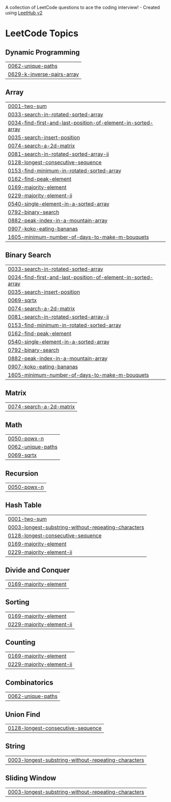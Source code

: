 A collection of LeetCode questions to ace the coding interview! - Created using [LeetHub v2](https://github.com/arunbhardwaj/LeetHub-2.0)
<!---LeetCode Topics Start-->
# LeetCode Topics
## Dynamic Programming
|  |
| ------- |
| [0062-unique-paths](https://github.com/SHAIKSHAFINA/DSA-PRACTICE/tree/master/0062-unique-paths) |
| [0629-k-inverse-pairs-array](https://github.com/SHAIKSHAFINA/DSA-PRACTICE/tree/master/0629-k-inverse-pairs-array) |
## Array
|  |
| ------- |
| [0001-two-sum](https://github.com/SHAIKSHAFINA/DSA-PRACTICE/tree/master/0001-two-sum) |
| [0033-search-in-rotated-sorted-array](https://github.com/SHAIKSHAFINA/DSA-PRACTICE/tree/master/0033-search-in-rotated-sorted-array) |
| [0034-find-first-and-last-position-of-element-in-sorted-array](https://github.com/SHAIKSHAFINA/DSA-PRACTICE/tree/master/0034-find-first-and-last-position-of-element-in-sorted-array) |
| [0035-search-insert-position](https://github.com/SHAIKSHAFINA/DSA-PRACTICE/tree/master/0035-search-insert-position) |
| [0074-search-a-2d-matrix](https://github.com/SHAIKSHAFINA/DSA-PRACTICE/tree/master/0074-search-a-2d-matrix) |
| [0081-search-in-rotated-sorted-array-ii](https://github.com/SHAIKSHAFINA/DSA-PRACTICE/tree/master/0081-search-in-rotated-sorted-array-ii) |
| [0128-longest-consecutive-sequence](https://github.com/SHAIKSHAFINA/DSA-PRACTICE/tree/master/0128-longest-consecutive-sequence) |
| [0153-find-minimum-in-rotated-sorted-array](https://github.com/SHAIKSHAFINA/DSA-PRACTICE/tree/master/0153-find-minimum-in-rotated-sorted-array) |
| [0162-find-peak-element](https://github.com/SHAIKSHAFINA/DSA-PRACTICE/tree/master/0162-find-peak-element) |
| [0169-majority-element](https://github.com/SHAIKSHAFINA/DSA-PRACTICE/tree/master/0169-majority-element) |
| [0229-majority-element-ii](https://github.com/SHAIKSHAFINA/DSA-PRACTICE/tree/master/0229-majority-element-ii) |
| [0540-single-element-in-a-sorted-array](https://github.com/SHAIKSHAFINA/DSA-PRACTICE/tree/master/0540-single-element-in-a-sorted-array) |
| [0792-binary-search](https://github.com/SHAIKSHAFINA/DSA-PRACTICE/tree/master/0792-binary-search) |
| [0882-peak-index-in-a-mountain-array](https://github.com/SHAIKSHAFINA/DSA-PRACTICE/tree/master/0882-peak-index-in-a-mountain-array) |
| [0907-koko-eating-bananas](https://github.com/SHAIKSHAFINA/DSA-PRACTICE/tree/master/0907-koko-eating-bananas) |
| [1605-minimum-number-of-days-to-make-m-bouquets](https://github.com/SHAIKSHAFINA/DSA-PRACTICE/tree/master/1605-minimum-number-of-days-to-make-m-bouquets) |
## Binary Search
|  |
| ------- |
| [0033-search-in-rotated-sorted-array](https://github.com/SHAIKSHAFINA/DSA-PRACTICE/tree/master/0033-search-in-rotated-sorted-array) |
| [0034-find-first-and-last-position-of-element-in-sorted-array](https://github.com/SHAIKSHAFINA/DSA-PRACTICE/tree/master/0034-find-first-and-last-position-of-element-in-sorted-array) |
| [0035-search-insert-position](https://github.com/SHAIKSHAFINA/DSA-PRACTICE/tree/master/0035-search-insert-position) |
| [0069-sqrtx](https://github.com/SHAIKSHAFINA/DSA-PRACTICE/tree/master/0069-sqrtx) |
| [0074-search-a-2d-matrix](https://github.com/SHAIKSHAFINA/DSA-PRACTICE/tree/master/0074-search-a-2d-matrix) |
| [0081-search-in-rotated-sorted-array-ii](https://github.com/SHAIKSHAFINA/DSA-PRACTICE/tree/master/0081-search-in-rotated-sorted-array-ii) |
| [0153-find-minimum-in-rotated-sorted-array](https://github.com/SHAIKSHAFINA/DSA-PRACTICE/tree/master/0153-find-minimum-in-rotated-sorted-array) |
| [0162-find-peak-element](https://github.com/SHAIKSHAFINA/DSA-PRACTICE/tree/master/0162-find-peak-element) |
| [0540-single-element-in-a-sorted-array](https://github.com/SHAIKSHAFINA/DSA-PRACTICE/tree/master/0540-single-element-in-a-sorted-array) |
| [0792-binary-search](https://github.com/SHAIKSHAFINA/DSA-PRACTICE/tree/master/0792-binary-search) |
| [0882-peak-index-in-a-mountain-array](https://github.com/SHAIKSHAFINA/DSA-PRACTICE/tree/master/0882-peak-index-in-a-mountain-array) |
| [0907-koko-eating-bananas](https://github.com/SHAIKSHAFINA/DSA-PRACTICE/tree/master/0907-koko-eating-bananas) |
| [1605-minimum-number-of-days-to-make-m-bouquets](https://github.com/SHAIKSHAFINA/DSA-PRACTICE/tree/master/1605-minimum-number-of-days-to-make-m-bouquets) |
## Matrix
|  |
| ------- |
| [0074-search-a-2d-matrix](https://github.com/SHAIKSHAFINA/DSA-PRACTICE/tree/master/0074-search-a-2d-matrix) |
## Math
|  |
| ------- |
| [0050-powx-n](https://github.com/SHAIKSHAFINA/DSA-PRACTICE/tree/master/0050-powx-n) |
| [0062-unique-paths](https://github.com/SHAIKSHAFINA/DSA-PRACTICE/tree/master/0062-unique-paths) |
| [0069-sqrtx](https://github.com/SHAIKSHAFINA/DSA-PRACTICE/tree/master/0069-sqrtx) |
## Recursion
|  |
| ------- |
| [0050-powx-n](https://github.com/SHAIKSHAFINA/DSA-PRACTICE/tree/master/0050-powx-n) |
## Hash Table
|  |
| ------- |
| [0001-two-sum](https://github.com/SHAIKSHAFINA/DSA-PRACTICE/tree/master/0001-two-sum) |
| [0003-longest-substring-without-repeating-characters](https://github.com/SHAIKSHAFINA/DSA-PRACTICE/tree/master/0003-longest-substring-without-repeating-characters) |
| [0128-longest-consecutive-sequence](https://github.com/SHAIKSHAFINA/DSA-PRACTICE/tree/master/0128-longest-consecutive-sequence) |
| [0169-majority-element](https://github.com/SHAIKSHAFINA/DSA-PRACTICE/tree/master/0169-majority-element) |
| [0229-majority-element-ii](https://github.com/SHAIKSHAFINA/DSA-PRACTICE/tree/master/0229-majority-element-ii) |
## Divide and Conquer
|  |
| ------- |
| [0169-majority-element](https://github.com/SHAIKSHAFINA/DSA-PRACTICE/tree/master/0169-majority-element) |
## Sorting
|  |
| ------- |
| [0169-majority-element](https://github.com/SHAIKSHAFINA/DSA-PRACTICE/tree/master/0169-majority-element) |
| [0229-majority-element-ii](https://github.com/SHAIKSHAFINA/DSA-PRACTICE/tree/master/0229-majority-element-ii) |
## Counting
|  |
| ------- |
| [0169-majority-element](https://github.com/SHAIKSHAFINA/DSA-PRACTICE/tree/master/0169-majority-element) |
| [0229-majority-element-ii](https://github.com/SHAIKSHAFINA/DSA-PRACTICE/tree/master/0229-majority-element-ii) |
## Combinatorics
|  |
| ------- |
| [0062-unique-paths](https://github.com/SHAIKSHAFINA/DSA-PRACTICE/tree/master/0062-unique-paths) |
## Union Find
|  |
| ------- |
| [0128-longest-consecutive-sequence](https://github.com/SHAIKSHAFINA/DSA-PRACTICE/tree/master/0128-longest-consecutive-sequence) |
## String
|  |
| ------- |
| [0003-longest-substring-without-repeating-characters](https://github.com/SHAIKSHAFINA/DSA-PRACTICE/tree/master/0003-longest-substring-without-repeating-characters) |
## Sliding Window
|  |
| ------- |
| [0003-longest-substring-without-repeating-characters](https://github.com/SHAIKSHAFINA/DSA-PRACTICE/tree/master/0003-longest-substring-without-repeating-characters) |
<!---LeetCode Topics End-->
